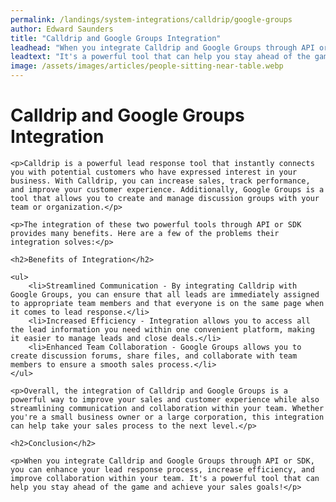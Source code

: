 ```yaml
---
permalink: /landings/system-integrations/calldrip/google-groups
author: Edward Saunders
title: "Calldrip and Google Groups Integration"
leadhead: "When you integrate Calldrip and Google Groups through API or SDK, you can enhance your lead response process, increase efficiency, and improve collaboration within your team"
leadtext: "It's a powerful tool that can help you stay ahead of the game and achieve your sales goals!"
image: /assets/images/articles/people-sitting-near-table.webp
---
```

<div class="arttext">	<h1>Calldrip and Google Groups Integration</h1>
	
	<p>Calldrip is a powerful lead response tool that instantly connects you with potential customers who have expressed interest in your business. With Calldrip, you can increase sales, track performance, and improve your customer experience. Additionally, Google Groups is a tool that allows you to create and manage discussion groups with your team or organization.</p>

	<p>The integration of these two powerful tools through API or SDK provides many benefits. Here are a few of the problems their integration solves:</p>

	<h2>Benefits of Integration</h2>

	<ul>
		<li>Streamlined Communication - By integrating Calldrip with Google Groups, you can ensure that all leads are immediately assigned to appropriate team members and that everyone is on the same page when it comes to lead response.</li>
		<li>Increased Efficiency - Integration allows you to access all the lead information you need within one convenient platform, making it easier to manage leads and close deals.</li>
		<li>Enhanced Team Collaboration - Google Groups allows you to create discussion forums, share files, and collaborate with team members to ensure a smooth sales process.</li>
	</ul>

	<p>Overall, the integration of Calldrip and Google Groups is a powerful way to improve your sales and customer experience while also streamlining communication and collaboration within your team. Whether you're a small business owner or a large corporation, this integration can help take your sales process to the next level.</p>

	<h2>Conclusion</h2>

	<p>When you integrate Calldrip and Google Groups through API or SDK, you can enhance your lead response process, increase efficiency, and improve collaboration within your team. It's a powerful tool that can help you stay ahead of the game and achieve your sales goals!</p>
	
</div>